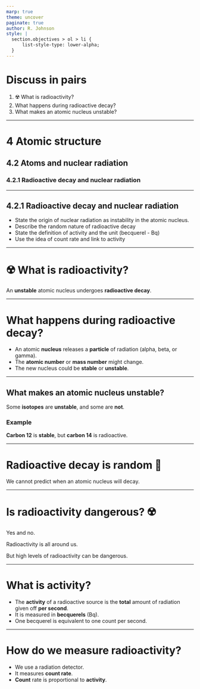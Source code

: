 ```yaml
---
marp: true
theme: uncover
paginate: true
author: R. Johnson
style: |
  section.objectives > ol > li {
      list-style-type: lower-alpha;
  }
---
```


# Discuss in pairs

1. :radioactive: What is radioactivity?
2. What happens during radioactive decay?
3. What makes an atomic nucleus unstable?

---

# 4 Atomic structure

## 4.2 Atoms and nuclear radiation

### 4.2.1 Radioactive decay and nuclear radiation

---

## 4.2.1 Radioactive decay and nuclear radiation

- State the origin of nuclear radiation as instability in the atomic nucleus.
- Describe the random nature of radioactive decay
- State the definition of activity and the unit (becquerel - Bq)
- Use the idea of count rate and link to activity

---

# :radioactive: What is radioactivity?

An **unstable** atomic nucleus undergoes **radioactive decay**.

---

# What happens during radioactive decay?

- An atomic **nucleus** releases a **particle** of radiation (alpha, beta, or gamma).
- The **atomic number** or **mass number** might change.
- The new nucleus could be **stable** or **unstable**.

---

## What makes an atomic nucleus unstable?

Some **isotopes** are **unstable**, and some are **not**.

### Example

**Carbon 12** is **stable**, but **carbon 14** is radioactive.

---

# Radioactive decay is **random** :game_die:

We cannot predict when an atomic nucleus will decay.

---

# Is radioactivity dangerous? :radioactive:

Yes and no.

Radioactivity is all around us.

But high levels of radioactivity can be dangerous.

---

# What is **activity**?

- The **activity** of a radioactive source is the **total** amount of radiation given off **per second**.
- It is measured in **becquerels** (Bq).
- One becquerel is equivalent to one count per second.

---

# How do we measure radioactivity?

- We use a radiation detector.
- It measures **count rate**.
- **Count** rate is proportional to **activity**.
